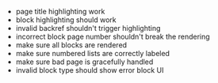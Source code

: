 - page title highlighting work
- block highlighting should work
- invalid backref shouldn't trigger highlighting
- incorrect block page number shouldn't break the rendering
- make sure all blocks are rendered
- make sure numbered lists are correctly labeled
- make sure bad page is gracefully handled
- invalid block type should show error block UI
